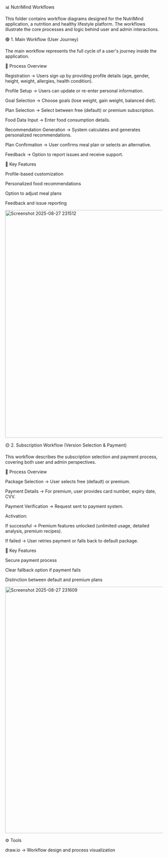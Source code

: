 📊 NutriMind Workflows

This folder contains workflow diagrams designed for the NutriMind application, a nutrition and healthy lifestyle platform. The workflows illustrate the core processes and logic behind user and admin interactions.

🟢 1. Main Workflow (User Journey)

The main workflow represents the full cycle of a user's journey inside the application.

🔄 Process Overview

Registration → Users sign up by providing profile details (age, gender, height, weight, allergies, health condition).

Profile Setup → Users can update or re-enter personal information.

Goal Selection → Choose goals (lose weight, gain weight, balanced diet).

Plan Selection → Select between free (default) or premium subscription.

Food Data Input → Enter food consumption details.

Recommendation Generation → System calculates and generates personalized recommendations.

Plan Confirmation → User confirms meal plan or selects an alternative.

Feedback → Option to report issues and receive support.

📌 Key Features

Profile-based customization

Personalized food recommendations

Option to adjust meal plans

Feedback and issue reporting

<img width="1455" height="726" alt="Screenshot 2025-08-27 231512" src="https://github.com/user-attachments/assets/2fe66d8f-cee5-4dd4-a0e6-2a432245438b" />


🟡 2. Subscription Workflow (Version Selection & Payment)

This workflow describes the subscription selection and payment process, covering both user and admin perspectives.

🔄 Process Overview

Package Selection → User selects free (default) or premium.

Payment Details → For premium, user provides card number, expiry date, CVV.

Payment Verification → Request sent to payment system.

Activation:

If successful → Premium features unlocked (unlimited usage, detailed analysis, premium recipes).

If failed → User retries payment or falls back to default package.

📌 Key Features

Secure payment process

Clear fallback option if payment fails

Distinction between default and premium plans

<img width="1384" height="786" alt="Screenshot 2025-08-27 231609" src="https://github.com/user-attachments/assets/a318d503-17ec-45ae-b574-c70787aeae52" />



⚙️ Tools

draw.io → Workflow design and process visualization
